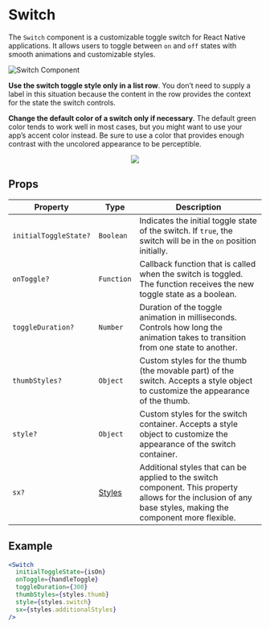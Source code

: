 # Switch

The `Switch` component is a customizable toggle switch for React Native applications. It allows users to toggle between `on` and `off` states with smooth animations and customizable styles.

![Switch Component](https://docs-assets.developer.apple.com/published/cc66d1a475f346d564730f7487ab960c/components-toggles-intro~dark@2x.png)

**Use the switch toggle style only in a list row**. You don’t need to supply a label in this situation because the content in the row provides the context for the state the switch controls.

**Change the default color of a switch only if necessary**. The default green color tends to work well in most cases, but you might want to use your app’s accent color instead. Be sure to use a color that provides enough contrast with the uncolored appearance to be perceptible.

<p align="center">
  <img src="https://docs-assets.developer.apple.com/published/8ce57307653c7f4c45bd658c804617df/switches-default~dark@2x.png"  />
</p>

## Props

| Property              | Type                         | Description                                                                                                                                                   |
| --------------------- | ---------------------------- | ------------------------------------------------------------------------------------------------------------------------------------------------------------- |
| `initialToggleState?` | `Boolean`                    | Indicates the initial toggle state of the switch. If `true`, the switch will be in the `on` position initially.                                               |
| `onToggle?`           | `Function`                   | Callback function that is called when the switch is toggled. The function receives the new toggle state as a boolean.                                         |
| `toggleDuration?`     | `Number`                     | Duration of the toggle animation in milliseconds. Controls how long the animation takes to transition from one state to another.                              |
| `thumbStyles?`        | `Object`                     | Custom styles for the thumb (the movable part) of the switch. Accepts a style object to customize the appearance of the thumb.                                |
| `style?`              | `Object`                     | Custom styles for the switch container. Accepts a style object to customize the appearance of the switch container.                                           |
| `sx?`                 | [Styles](/utils/base-styles) | Additional styles that can be applied to the switch component. This property allows for the inclusion of any base styles, making the component more flexible. |

## Example

```jsx
<Switch
  initialToggleState={isOn}
  onToggle={handleToggle}
  toggleDuration={300}
  thumbStyles={styles.thumb}
  style={styles.switch}
  sx={styles.additionalStyles}
/>
```
